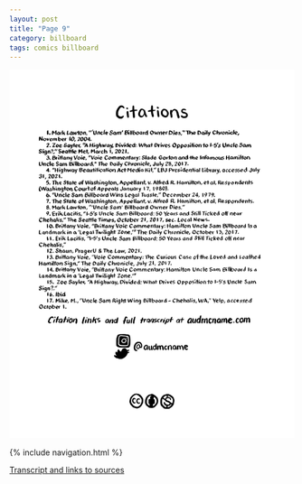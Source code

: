 ```yaml
---
layout: post
title: "Page 9"
category: billboard
tags: comics billboard
---
```


![Cover](/assets/billboardzine/9.png)

{% include navigation.html %}

[Transcript and links to sources](/billboard/2021/10/13/billboardtranscript)
